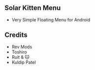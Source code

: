 ## Solar Kitten Menu
- Very Simple Floating Menu for Android
 
## Credits
- Rev Mods
- Toshiro
- Ruit & 🐱
- Kuldip Patel
